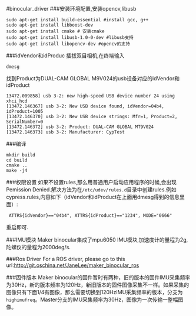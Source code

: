#binocular_driver
###安装环境配置,安装opencv,libusb
```
sudo apt-get install build-essential #install gcc, g++
sudo apt-get install libboost-dev
sudo apt-get install cmake # 安装cmake
sudo apt-get install libusb-1.0-0-dev #libusb支持
sudo apt-get install libopencv-dev #opencv的支持
```

###idVendor和idProduc
插拔双目相机,在终端输入
```
dmesg
```
找到Product为DUAL-CAM GLOBAL M9V024的usb设备对应的idVendor和idProduct
```
13472.009858] usb 3-2: new high-speed USB device number 24 using xhci_hcd
[13472.146367] usb 3-2: New USB device found, idVendor=04b4, idProduct=1005
[13472.146370] usb 3-2: New USB device strings: Mfr=1, Product=2, SerialNumber=0
[13472.146372] usb 3-2: Product: DUAL-CAM GLOBAL MT9V024 
[13472.146373] usb 3-2: Manufacturer: CypTest
```


###编译
```
mkdir build
cd build
cmake ..
make -j4
```
###权限设置
如果不设置rules,那么用普通用户启动应用程序的时候,会出现Pemission Denied.解决方法为在`/etc/udev/rules.d`目录中创建rules.例如
cypress.rules,内容如下（idVendor和idProduct在上面用dmesg得到的信息里面）:
```
 ATTRS{idVendor}=="04b4", ATTRS{idProduct}=="1234", MODE="0666"
```
重启即可.

###IMU模块
Maker binocular集成了mpu6050 IMU模块,加速度计的量程为2g,陀螺仪的量程为2000deg/s.

###Ros Driver
For a ROS driver, please go to this url:http://git.oschina.net/JaneLee/maker_binocular_ros

###固件版本
Maker binocular的固件暂时有两种，旧的版本的固件IMU采集频率为30Hz，新的版本频率为120Hz，新旧版本的固件图像采集不一样。如果采集的图像只有下面1/4有图像，那么需要切换到120HzIMU采集频率的版本，分支为`highimufreq`。Master分支的IMU采集频率为30Hz，图像为一次传输一整幅图像。
